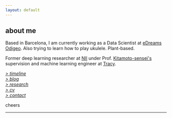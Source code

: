 ```yaml
---
layout: default
---
```


## about me

Based in Barcelona, I am currently working as a Data Scientist at [eDreams Odigeo](https://www.edreamsodigeo.com/). Also trying to learn how to play ukulele. Plant-based.

Former deep learning researcher at [NII](www.nii.ac.jp/en/) under Prof. [Kitamoto-sensei's](http://www.nii.ac.jp/en/faculty/digital_content/kitamoto_asanobu/) supervision and machine learning engineer at [Tracy](https://www.linkedin.com/company/tracy). 

[*> timeline*](timeline.md) <br/>
[*> blog*](https://medium.com/@lucasrg) <br/>
[*> research*](research.md) <br/>
[*> cv*](cv.md) <br/>
[*> contact*](contact.md)

cheers <i class="fa fa-hand-peace-o" aria-hidden="true"></i>

<hr>
<a href="http://linkedin.com/in/lucasrodes"><i class='fa fa-linkedin'></i></a>
&nbsp;
<a href="http://twitter.com/lucasrodesg"><i class='fa fa-twitter'></i></a>
&nbsp;
<a href="http://github.com/lucasrodes"><i class='fa fa-github'></i></a>
&nbsp;
<a href="https://scholar.google.es/citations?user=5KPcE6QAAAAJ&hl=en"><i class='fa fa-google'></i></a>
